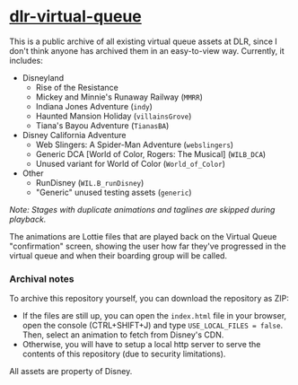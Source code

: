 # [dlr-virtual-queue](https://cabalex.github.io/dlr-virtual-queue)

This is a public archive of all existing virtual queue assets at DLR, since I don't think anyone has archived them in an easy-to-view way. Currently, it includes:

- Disneyland
  - Rise of the Resistance
  - Mickey and Minnie's Runaway Railway (`MMRR`)
  - Indiana Jones Adventure (`indy`)
  - Haunted Mansion Holiday (`villainsGrove`)
  - Tiana's Bayou Adventure (`TianasBA`)
- Disney California Adventure
  - Web Slingers: A Spider-Man Adventure (`webslingers`)
  - Generic DCA [World of Color, Rogers: The Musical] (`WILB_DCA`)
  - Unused variant for World of Color (`World_of_Color`)
- Other
  - RunDisney (`WIL.B_runDisney`)
  - "Generic" unused testing assets (`generic`)

_Note: Stages with duplicate animations and taglines are skipped during playback._

The animations are Lottie files that are played back on the Virtual Queue "confirmation" screen, showing the user how far they've progressed in the virtual queue and when their boarding group will be called.

### Archival notes

To archive this repository yourself, you can download the repository as ZIP:

- If the files are still up, you can open the `index.html` file in your browser, open the console (CTRL+SHIFT+J) and type `USE_LOCAL_FILES = false`. Then, select an animation to fetch from Disney's CDN.
- Otherwise, you will have to setup a local http server to serve the contents of this repository (due to security limitations).

All assets are property of Disney.
